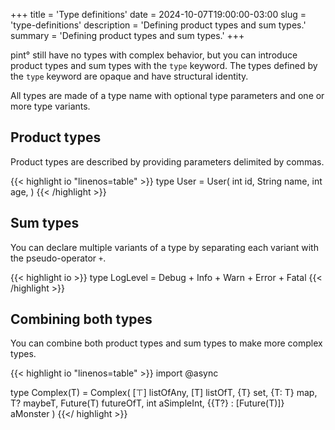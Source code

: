 +++
title = 'Type definitions'
date = 2024-10-07T19:00:00-03:00
slug = 'type-definitions'
description = 'Defining product types and sum types.'
summary = 'Defining product types and sum types.'
+++

pint° still have no types with complex behavior, but you can introduce product
types and sum types with the `type` keyword. The types defined by the `type`
keyword are opaque and have structural identity.

All types are made of a type name with optional type parameters and one or more
type variants.

## Product types

Product types are described by providing parameters delimited by commas.

{{< highlight io "linenos=table" >}}
type User = User(
  int id,
  String name,
  int age,
)
{{< /highlight >}}

## Sum types

You can declare multiple variants of a type by separating each variant with the
pseudo-operator `+`.

{{< highlight io >}}
type LogLevel = Debug + Info + Warn + Error + Fatal
{{< /highlight >}}

## Combining both types

You can combine both product types and sum types to make more complex types.

{{< highlight io "linenos=table" >}}
import @async

type Complex(T) = Complex(
  [⊤] listOfAny,
  [T] listOfT,
  {T} set,
  {T: T} map,
  T? maybeT,
  Future(T) futureOfT,
  int aSimpleInt,
  {{T?} : [Future(T)]} aMonster
)
{{</ highlight >}}
